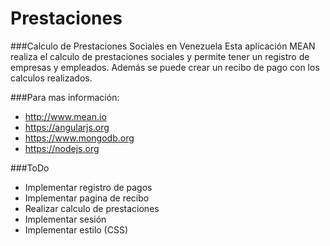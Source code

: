 # Prestaciones

###Calculo de Prestaciones Sociales en Venezuela
Esta aplicación MEAN realiza el calculo de prestaciones sociales y permite tener un registro de empresas y empleados. Además se puede crear un recibo de pago con los calculos realizados.

###Para mas información:
* http://www.mean.io
* https://angularjs.org
* https://www.mongodb.org
* https://nodejs.org

###ToDo
* Implementar registro de pagos
* Implementar pagina de recibo
* Realizar calculo de prestaciones
* Implementar sesión
* Implementar estilo (CSS)